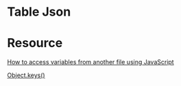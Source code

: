 # Table Json

# Resource    
[How to access variables from another file using JavaScript](https://www.geeksforgeeks.org/how-to-access-variables-from-another-file-using-javascript/)

[Object.keys()](https://developer.mozilla.org/en-US/docs/Web/JavaScript/Reference/Global_Objects/Object/keys)